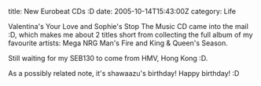 title: New Eurobeat CDs :D
date: 2005-10-14T15:43:00Z
category: Life

Valentina's Your Love and Sophie's Stop The Music CD came into the mail :D, which makes me about 2 titles short from collecting the full album of my favourite artists: Mega NRG Man's Fire and King & Queen's Season.

Still waiting for my SEB130 to come from HMV, Hong Kong :D.

As a possibly related note, it's shawaazu's birthday! Happy birthday! :D
